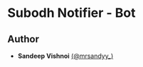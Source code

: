 # Subodh Notifier - Bot

## Author
- **Sandeep Vishnoi** [(@mrsandyy\_)](https://www.instagram.com/mrsandyy_/)
